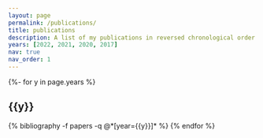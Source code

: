 ```yaml
---
layout: page
permalink: /publications/
title: publications
description: A list of my publications in reversed chronological order.
years: [2022, 2021, 2020, 2017]
nav: true
nav_order: 1
---
```

<!-- _pages/publications.md -->
<div class="publications">

{%- for y in page.years %}
  <h2 class="year">{{y}}</h2>
  {% bibliography -f papers -q @*[year={{y}}]* %}
{% endfor %}

</div>
